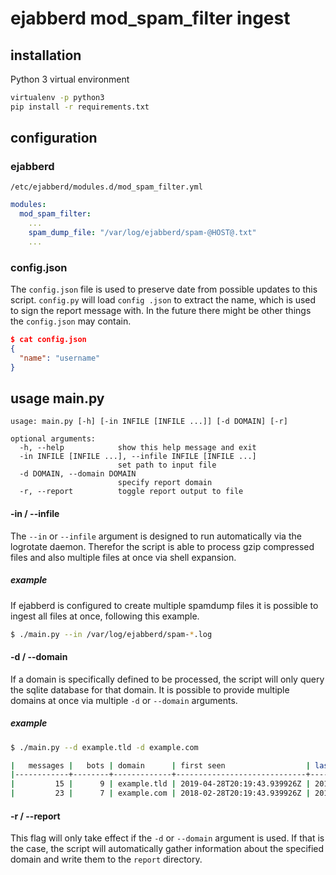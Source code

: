 # ejabberd mod_spam_filter ingest

## installation
Python 3 virtual environment
```bash
virtualenv -p python3
pip install -r requirements.txt
```

## configuration
### ejabberd
`/etc/ejabberd/modules.d/mod_spam_filter.yml`
```yaml
modules:
  mod_spam_filter:
    ...
    spam_dump_file: "/var/log/ejabberd/spam-@HOST@.txt"
    ...
```

### config.json
The `config.json` file is used to preserve date from possible updates to this script. `config.py` will load `config
.json` to extract the name, which is used to sign the report message with. In the future there might be other things 
the `config.json` may contain.

```json
$ cat config.json
{
  "name": "username"
}
```


## usage main.py
```
usage: main.py [-h] [-in INFILE [INFILE ...]] [-d DOMAIN] [-r]

optional arguments:
  -h, --help            show this help message and exit
  -in INFILE [INFILE ...], --infile INFILE [INFILE ...]
                        set path to input file
  -d DOMAIN, --domain DOMAIN
                        specify report domain
  -r, --report          toggle report output to file
```

#### -in / --infile
The `--in` or `--infile` argument is designed to run automatically via the logrotate daemon. Therefor the script is 
able to process gzip compressed files and also multiple files at once via shell expansion.

##### example
If ejabberd is configured to create multiple spamdump files it is possible to ingest all files at once, following 
this example.
```bash
$ ./main.py --in /var/log/ejabberd/spam-*.log
```

#### -d / --domain
If a domain is specifically defined to be processed, the script will only query the sqlite database for that domain. 
It is possible to provide multiple domains at once via multiple `-d` or `--domain` arguments.

##### example
```bash
$ ./main.py --d example.tld -d example.com

|   messages |   bots | domain      | first seen                  | last seen                   |
|------------+--------+-------------+-----------------------------+-----------------------------|
|         15 |      9 | example.tld | 2019-04-28T20:19:43.939926Z | 2019-05-22T13:59:53.339834Z |
|         23 |      7 | example.com | 2018-02-28T20:19:43.939926Z | 2019-05-22T13:59:53.339834Z |
```

#### -r / --report
This flag will only take effect if the `-d` or `--domain` argument is used. If that is the case, the script will 
automatically gather information about the specified domain and write them to the `report` directory.
